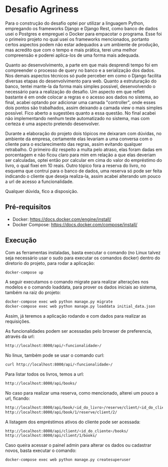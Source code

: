 # Desafio Agriness

Para o construção do desafio optei por utilizar a linguagem Python, empregando os frameworks Django e Django Rest, como banco de dados usei o Postgres e empreguei o Docker para empacotar o programa. Esse foi o primeiro projeto no qual usei os frameworks mencionados, portanto certos aspectos podem não estar adequados a um ambiente de produção, mas acredito que com o tempo e mais prática, terei uma melhor compreensão e poderei aplica-los de uma forma mais adequada.

Quanto ao desenvolvimento, a parte em que mais desprendi tempo foi em compreender o processo de query no banco e a serialização dos dados. Nos demais aspectos técnicos só pude perceber em como o Django facilita diversas etapas do desenvolvimento para web. Quanto a estruturação do banco, tentei mante-la da forma mais simples possivel, desenvolvendo o necessário para a realização do desafio. Um aspecto em que refleti bastante é em onde colocar a regras e o acesso aos dados no sistema, ao final, acabei optando por adicionar uma camada "controller", onde esses dois pontos são trabalhados, assim deixando a camada view o mais simples possível. Fico aberto a sugestões quanto a essa questão. No final acabei não implementando nenhum teste automatizado no sistema, mas com certeza é uma aspecto pretendo desenvolver.

Durante a elaboração do projeto dois tópicos me deixaram com dúvidas, no ambiente da empresa, certamente elas levariam a uma conversa com o cliente para o esclarecimento das regras, assim evitando qualquer retrabalho. O primeiro diz respeito a multa pelo atraso, elas foram dadas em porcentagem e não ficou claro para mim em relação a que elas deveriam ser calculadas, optei então por calcular em cima do valor do empréstimo do livro, o qual fixei em 10 reais. Outro tópico fora a reserva do livro, no esquema que contrui para o banco de dados, uma reserva só pode ser feita indicando o cliente que deseja realiza-la, assim acabei alterando um pouco a url de acesso a funcionalidade.

Qualquer dúvida, fico a disposição.

## Pré-requisitos

- Docker: https://docs.docker.com/engine/install/
- Docker Compose: https://docs.docker.com/compose/install/

## Execução

Com as ferramentas instaladas, basta executar o comando (no Linux talvez seja necessário usar o sudo para executar os comandos docker) dentro do diretorio do projeto, para rodar a aplicação:
```bash
docker-compose up
```
A seguir executamos o comando migrate para realizar alterações nos modelos e o comando loaddata, para prover os dados iniciais ao sistema, também na raiz do projeto:
```bash
docker-compose exec web python manage.py migrate
docker-compose exec web python manage.py loaddata initial_data.json
```
Assim, já teremos a aplicação rodando e com dados para realizar as requisições.

As funcionalidades podem ser acessadas pelo browser de preferencia, através da url:
```bash
http://localhost:8000/api/<funcionalidade>/
```
No linux, também pode se usar o comando curl:
```bash
curl http://localhost:8000/api/<funcionalidade>/
```
Para listar todos os livros, temos a url:
```bash
http://localhost:8000/api/books/
```

No caso para realizar uma reserva, como mencionado, alterei um pouco a url, ficando:
```bash
http://localhost:8000/api/book/<id_do_livro>/reserve/client/<id_do_cliente>/
http://localhost:8000/api/book/1/reserve/client/2/
```

A listagem dos empréstimos ativos do cliente pode ser acessada:
```bash
http://localhost:8000/api/client/<id_do_cliente>/books/
http://localhost:8000/api/client/1/books/
```

Caso queira acessar o painel admin para alterar os dados ou cadastrar novos, basta executar o comando:
```bash
docker-compose exec web python manage.py createsuperuser
```